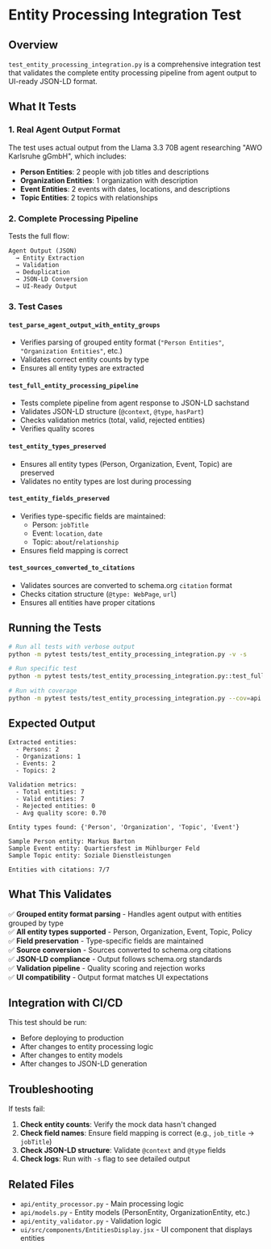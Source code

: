 # Entity Processing Integration Test

## Overview

`test_entity_processing_integration.py` is a comprehensive integration test that validates the complete entity processing pipeline from agent output to UI-ready JSON-LD format.

## What It Tests

### 1. Real Agent Output Format
The test uses actual output from the Llama 3.3 70B agent researching "AWO Karlsruhe gGmbH", which includes:
- **Person Entities**: 2 people with job titles and descriptions
- **Organization Entities**: 1 organization with description
- **Event Entities**: 2 events with dates, locations, and descriptions
- **Topic Entities**: 2 topics with relationships

### 2. Complete Processing Pipeline
Tests the full flow:
```
Agent Output (JSON) 
  → Entity Extraction 
  → Validation 
  → Deduplication 
  → JSON-LD Conversion 
  → UI-Ready Output
```

### 3. Test Cases

#### `test_parse_agent_output_with_entity_groups`
- Verifies parsing of grouped entity format (`"Person Entities"`, `"Organization Entities"`, etc.)
- Validates correct entity counts by type
- Ensures all entity types are extracted

#### `test_full_entity_processing_pipeline`
- Tests complete pipeline from agent response to JSON-LD sachstand
- Validates JSON-LD structure (`@context`, `@type`, `hasPart`)
- Checks validation metrics (total, valid, rejected entities)
- Verifies quality scores

#### `test_entity_types_preserved`
- Ensures all entity types (Person, Organization, Event, Topic) are preserved
- Validates no entity types are lost during processing

#### `test_entity_fields_preserved`
- Verifies type-specific fields are maintained:
  - Person: `jobTitle`
  - Event: `location`, `date`
  - Topic: `about`/`relationship`
- Ensures field mapping is correct

#### `test_sources_converted_to_citations`
- Validates sources are converted to schema.org `citation` format
- Checks citation structure (`@type: WebPage`, `url`)
- Ensures all entities have proper citations

## Running the Tests

```bash
# Run all tests with verbose output
python -m pytest tests/test_entity_processing_integration.py -v -s

# Run specific test
python -m pytest tests/test_entity_processing_integration.py::test_full_entity_processing_pipeline -v -s

# Run with coverage
python -m pytest tests/test_entity_processing_integration.py --cov=api.entity_processor
```

## Expected Output

```
Extracted entities:
  - Persons: 2
  - Organizations: 1
  - Events: 2
  - Topics: 2

Validation metrics:
  - Total entities: 7
  - Valid entities: 7
  - Rejected entities: 0
  - Avg quality score: 0.70

Entity types found: {'Person', 'Organization', 'Topic', 'Event'}

Sample Person entity: Markus Barton
Sample Event entity: Quartiersfest im Mühlburger Feld
Sample Topic entity: Soziale Dienstleistungen

Entities with citations: 7/7
```

## What This Validates

✅ **Grouped entity format parsing** - Handles agent output with entities grouped by type  
✅ **All entity types supported** - Person, Organization, Event, Topic, Policy  
✅ **Field preservation** - Type-specific fields are maintained  
✅ **Source conversion** - Sources converted to schema.org citations  
✅ **JSON-LD compliance** - Output follows schema.org standards  
✅ **Validation pipeline** - Quality scoring and rejection works  
✅ **UI compatibility** - Output format matches UI expectations  

## Integration with CI/CD

This test should be run:
- Before deploying to production
- After changes to entity processing logic
- After changes to entity models
- After changes to JSON-LD generation

## Troubleshooting

If tests fail:

1. **Check entity counts**: Verify the mock data hasn't changed
2. **Check field names**: Ensure field mapping is correct (e.g., `job_title` → `jobTitle`)
3. **Check JSON-LD structure**: Validate `@context` and `@type` fields
4. **Check logs**: Run with `-s` flag to see detailed output

## Related Files

- `api/entity_processor.py` - Main processing logic
- `api/models.py` - Entity models (PersonEntity, OrganizationEntity, etc.)
- `api/entity_validator.py` - Validation logic
- `ui/src/components/EntitiesDisplay.jsx` - UI component that displays entities
